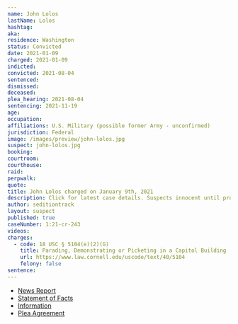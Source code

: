 ```yaml
---
name: John Lolos
lastName: Lolos
hashtag:
aka:
residence: Washington
status: Convicted
date: 2021-01-09
charged: 2021-01-09
indicted:
convicted: 2021-08-04
sentenced:
dismissed:
deceased:
plea_hearing: 2021-08-04
sentencing: 2021-11-19
age:
occupation:
affiliations: U.S. Military (possible former Army - unconfirmed)
jurisdiction: Federal
image: /images/preview/john-lolos.jpg
suspect: john-lolos.jpg
booking:
courtroom:
courthouse:
raid:
perpwalk:
quote:
title: John Lolos charged on January 9th, 2021
description: Click for latest case details. Suspects innocent until proven guilty.
author: seditiontrack
layout: suspect
published: true
caseNumber: 1:21-cr-243
videos:
charges:
  - code: 18 USC § 5104(e)(2)(G)
    title: Parading, Demonstrating or Picketing in a Capitol Building
    url: https://www.law.cornell.edu/uscode/text/40/5104
    felony: false
sentence:
---
```


- [News Report](https://nypost.com/2021/01/26/accused-capitol-rioter-idd-after-getting-kicked-off-plane/)
- [Statement of Facts](https://www.justice.gov/usao-dc/case-multi-defendant/file/1421931/download)
- [Information](https://www.justice.gov/usao-dc/case-multi-defendant/file/1380261/download)
- [Plea Agreement](https://www.justice.gov/usao-dc/case-multi-defendant/file/1421926/download)

